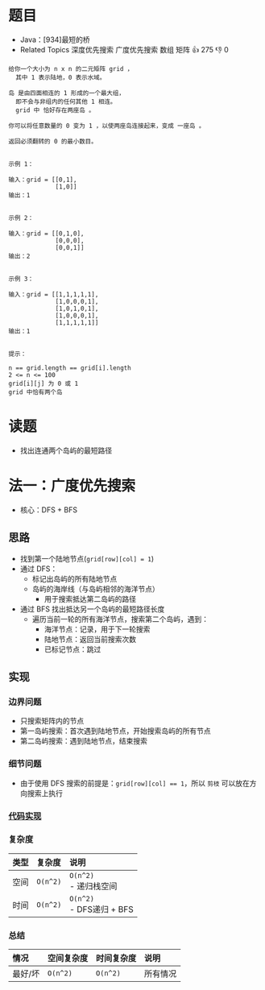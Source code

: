 # 题目

- Java：[934]最短的桥
- Related Topics 深度优先搜索 广度优先搜索 数组 矩阵 👍 275 👎 0

```text
给你一个大小为 n x n 的二元矩阵 grid ，
  其中 1 表示陆地，0 表示水域。 

岛 是由四面相连的 1 形成的一个最大组，
  即不会与非组内的任何其他 1 相连。
  grid 中 恰好存在两座岛 。 

你可以将任意数量的 0 变为 1 ，以使两座岛连接起来，变成 一座岛 。 

返回必须翻转的 0 的最小数目。 


示例 1： 

输入：grid = [[0,1],
             [1,0]]
输出：1


示例 2： 

输入：grid = [[0,1,0],
             [0,0,0],
             [0,0,1]]
输出：2


示例 3： 

输入：grid = [[1,1,1,1,1],
             [1,0,0,0,1],
             [1,0,1,0,1],
             [1,0,0,0,1],
             [1,1,1,1,1]]
输出：1


提示： 

n == grid.length == grid[i].length 
2 <= n <= 100 
grid[i][j] 为 0 或 1 
grid 中恰有两个岛 
```

# 读题

- 找出连通两个岛屿的最短路径

# 法一：广度优先搜索

- 核心：DFS + BFS

## 思路

- 找到第一个陆地节点(`grid[row][col] = 1`)
- 通过 DFS：
  - 标记出岛屿的所有陆地节点
  - 岛屿的海岸线（与岛屿相邻的海洋节点）
    - 用于搜索抵达第二岛屿的路径
- 通过 BFS 找出抵达另一个岛屿的最短路径长度
  - 遍历当前一轮的所有海洋节点，搜索第二个岛屿，遇到：
    - 海洋节点：记录，用于下一轮搜索
    - 陆地节点：返回当前搜索次数
    - 已标记节点：跳过

## 实现

### 边界问题

- 只搜索矩阵内的节点
- 第一岛屿搜索：首次遇到陆地节点，开始搜索岛屿的所有节点
- 第二岛屿搜索：遇到陆地节点，结束搜索

### 细节问题

- 由于使用 DFS 搜索的前提是：`grid[row][col] == 1`，所以 `剪枝` 可以放在方向搜索上执行

### [代码实现](/src/main/java/leetcode/sub0934/Demo01.java)

### 复杂度

类型 | 复杂度 | 说明
:--- |:--- |:---
空间 | `O(n^2)` | `O(n^2)` </br> - 递归栈空间
时间 | `O(n^2)` | `O(n^2)` </br> - DFS递归 + BFS

### 总结

情况 | 空间复杂度 | 时间复杂度 | 说明
:--- |:--- |:--- |:---
最好/坏 | `O(n^2)` | `O(n^2)` | 所有情况
